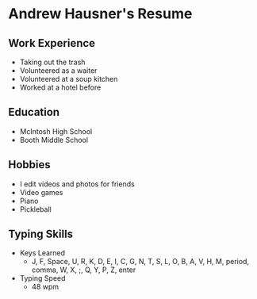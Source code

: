 # Andrew Hausner's Resume



## Work Experience 
- Taking out the trash
- Volunteered as a waiter
- Volunteered at a soup kitchen
- Worked at a hotel before



## Education
- McIntosh High School
- Booth Middle School


## Hobbies
- I edit videos and photos for friends
- Video games
- Piano
- Pickleball


## Typing Skills
- Keys Learned
  - J, F, Space, U, R, K, D, E, I, C, G, N, T, S, L, O, B, A, V, H, M, period, comma, W, X, ;, Q, Y, P, Z, enter
- Typing Speed
  - 48 wpm
